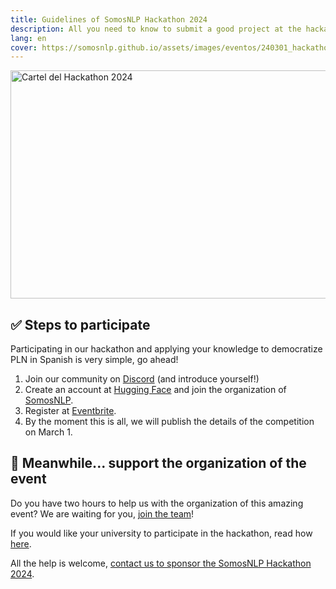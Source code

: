 ```yaml
---
title: Guidelines of SomosNLP Hackathon 2024
description: All you need to know to submit a good project at the hackathon
lang: en
cover: https://somosnlp.github.io/assets/images/eventos/240301_hackathon.jpg
---
```


<div class="flex justify-center">
<a href="https://hackathonsomosnlp2024.eventbrite.com/?aff=w" target="_blank">
    <img src="https://somosnlp.github.io/assets/images/eventos/240301_hackathon.jpg"
        width="650" height="365" alt="Cartel del Hackathon 2024" />
</a>
</div>


## ✅ Steps to participate

Participating in our hackathon and applying your knowledge to democratize PLN in Spanish is very simple, go ahead!

1. Join our community on [Discord](https://discord.com/invite/my8w7JUxZR) (and introduce yourself!)
2. Create an account at [Hugging Face](https://huggingface.co/join) and join the organization of [SomosNLP](https://huggingface.co/organizations/somosnlp/share/qgytUhPKvxVxsbZWTzVUAUSUnZmVXNPmjc).
3. Register at [Eventbrite](https://hackathonsomosnlp2024.eventbrite.com/?aff=w).
4. By the moment this is all, we will publish the details of the competition on March 1.


## 🙌 Meanwhile... support the organization of the event

Do you have two hours to help us with the organization of this amazing event? We are waiting for you, [join the team](https://forms.gle/radg18NMLRZMPu38A)!

If you would like your university to participate in the hackathon, read how [here](https://somosnlp.org/hackathon/universidades).

All the help is welcome, [contact us to sponsor the SomosNLP Hackathon 2024](https://forms.gle/sEkxstwbJSRYpgDa8).
